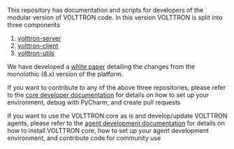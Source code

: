 
This repository has documentation and scripts for developers of the modular version of VOLTTRON code. In this version 
VOLTTRON is split into three components
1. [volttron-server](https://github.com/volttron/volttron-server)
2. [volttron-client](https://github.com/volttron/volttron-client)
3. [volttron-utils](https://github.com/volttron/volttron-utils)

We have developed a [white paper](code-modular-white-paper.pdf) detailing the changes from the monolothic (8.x) version
of the platform.

If you want to contribute to any of the above three repositories, please refer to the 
[core developer documentation](CORE_DEVELOPMENT.md) for details on how to set up your environment, 
debug with PyCharm, and create pull requests

If you want to use the VOLTTRON core as is and develop/update VOLTTRON agents, please refer to the 
[agent development documentation](AGENT_DEVELOPMENT.md) for details on how to install VOLTTRON core, how to set up 
your agent development environment, and contribute code for community use